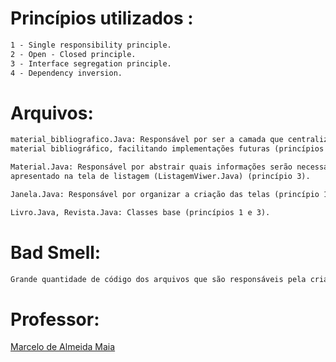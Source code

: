 # Princípios utilizados :
```txt
1 - Single responsibility principle.
2 - Open - Closed principle.
3 - Interface segregation principle.
4 - Dependency inversion.
```
# Arquivos:
```txt
material_bibliografico.Java: Responsável por ser a camada que centraliza todos os tipos de
material bibliográfico, facilitando implementações futuras (princípios 1, 2 e 4).
```
```txt
Material.Java: Responsável por abstrair quais informações serão necessárias para ser
apresentado na tela de listagem (ListagemViwer.Java) (princípio 3).
```
```txt
Janela.Java: Responsável por organizar a criação das telas (princípio 1).
```
```txt
Livro.Java, Revista.Java: Classes base (princípios 1 e 3).
```
# Bad Smell:
```txt
Grande quantidade de código dos arquivos que são responsáveis pela criação da tela (LivroView.Java, RevistaView.Java e ListagemView.Java).
```
# Professor:
[Marcelo de Almeida Maia](http://www.portal.facom.ufu.br/pessoas/docentes/marcelo-de-almeida-maia)
